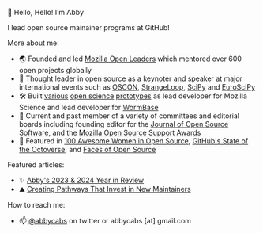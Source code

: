 👋 Hello, Hello! I’m Abby

I lead open source mainainer programs at GitHub!

More about me:
* 🌏 Founded and led [Mozilla Open Leaders](https://medium.com/read-write-participate/introducing-open-leaders-x-ol%CB%A3-a12e049f5cc0?p=a12e049f5cc0) which mentored over 600 open projects globally
* 📣 Thought leader in open source as a keynoter and speaker at major international events such as [OSCON](https://conferences.oreilly.com/oscon/oscon-or-2018/public/schedule/speaker/307630.html), [StrangeLoop](https://www.youtube.com/watch?v=hKVUFL9clZo), [SciPy](https://www.youtube.com/watch?v=BBtRDLRWYIo) and [EuroSciPy](https://acabunoc.github.io/open-science-euroscipy-2016/#/)
* 🛠 Built [various](https://blog.mozilla.org/foundation-archive/mozilla-science/helping-research-on-the-web-one-prototype-at-a-time/) [open science](https://blog.mozilla.org/foundation-archive/mozilla-science/contributorship-badges-for-science-view-them-now/) [prototypes](https://blog.mozilla.org/foundation-archive/mozilla-science/code-as-as-research-object-new-phase/) as lead developer for Mozilla Science and lead developer for [WormBase](https://wormbase.org/)
* 👥 Current and past member of a variety of committees and editorial boards including founding editor for the [Journal of Open Source Software](https://joss.theoj.org/), and the [Mozilla Open Source Support Awards](https://www.mozilla.org/en-US/moss/)
* 🎉 Featured in [100 Awesome Women in Open Source](https://github.com/src-d/blog/blob/master/content/post/100-awesome-women-in-the-open-source-community-you-should-know.md), [GitHub's State of the Octoverse](https://octoverse.github.com/2016/), and [Faces of Open Source](https://www.facesofopensource.com/abigail-cabunoc-mayes/)

Featured articles:
* ✨ [Abby's 2023 & 2024 Year in Review]([https://medium.com/@abbycabs/abbys-2021-year-in-review-e4d8b00c7f5e](https://medium.com/@abbycabs/abbys-2023-2024-year-in-review-7bf103a559c4))
* ⛰ [Creating Pathways That Invest in New Maintainers](https://medium.com/@abbycabs/creating-pathways-that-invest-in-new-maintainers-8ffb52e09681)

How to reach me:
* 📫 [@abbycabs](https://twitter.com/abbycabs) on twitter or abbycabs [at] gmail.com
